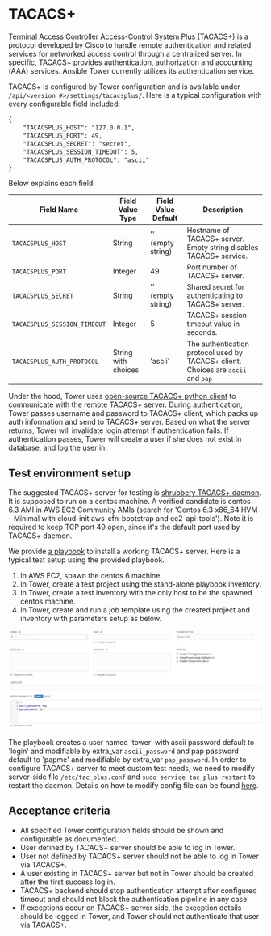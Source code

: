 # TACACS+
[Terminal Access Controller Access-Control System Plus (TACACS+)](https://en.wikipedia.org/wiki/TACACS) is a protocol developed by Cisco to handle remote authentication and related services for networked access control through a centralized server. In specific, TACACS+ provides authentication, authorization and accounting (AAA) services. Ansible Tower currently utilizes its authentication service.

TACACS+ is configured by Tower configuration and is available under `/api/<version #>/settings/tacacsplus/`. Here is a typical configuration with every configurable field included:
```
{
    "TACACSPLUS_HOST": "127.0.0.1",
    "TACACSPLUS_PORT": 49,
    "TACACSPLUS_SECRET": "secret",
    "TACACSPLUS_SESSION_TIMEOUT": 5,
    "TACACSPLUS_AUTH_PROTOCOL": "ascii"
}
```
Below explains each field:

| Field Name                   | Field Value Type    | Field Value Default | Description                                                        |
|------------------------------|---------------------|---------------------|--------------------------------------------------------------------|
| `TACACSPLUS_HOST`            | String              | '' (empty string)   | Hostname of TACACS+ server. Empty string disables TACACS+ service. |
| `TACACSPLUS_PORT`            | Integer             | 49                  | Port number of TACACS+ server.                                     |
| `TACACSPLUS_SECRET`          | String              | '' (empty string)   | Shared secret for authenticating to TACACS+ server.                |
| `TACACSPLUS_SESSION_TIMEOUT` | Integer             | 5                   | TACACS+ session timeout value in seconds.                          |
| `TACACSPLUS_AUTH_PROTOCOL`   | String with choices | 'ascii'             | The authentication protocol used by TACACS+ client. Choices are `ascii` and `pap`                |

Under the hood, Tower uses [open-source TACACS+ python client](https://github.com/ansible/tacacs_plus) to communicate with the remote TACACS+ server. During authentication, Tower passes username and password to TACACS+ client, which packs up auth information and send to TACACS+ server. Based on what the server returns, Tower will invalidate login attempt if authentication fails. If authentication passes, Tower will create a user if she does not exist in database, and log the user in.

## Test environment setup

The suggested TACACS+ server for testing is [shrubbery TACACS+ daemon](http://www.shrubbery.net/tac_plus/). It is supposed to run on a centos machine. A verified candidate is centos 6.3 AMI in AWS EC2 Community AMIs (search for 'Centos 6.3 x86_64 HVM - Minimal with cloud-init aws-cfn-bootstrap and ec2-api-tools'). Note it is required to keep TCP port 49 open, since it's the default port used by TACACS+ daemon.

We provide [a playbook](https://github.com/jangsutsr/ansible-role-tacacs) to install a working TACACS+ server. Here is a typical test setup using the provided playbook.
1. In AWS EC2, spawn the centos 6 machine.
2. In Tower, create a test project using the stand-alone playbook inventory.
3. In Tower, create a test inventory with the only host to be the spawned centos machine.
4. In Tower, create and run a job template using the created project and inventory with parameters setup as below.

![Example tacacs+ setup jt parameters](../img/auth_tacacsplus_1.png?raw=true)

The playbook creates a user named 'tower' with ascii password default to 'login' and modifiable by extra_var `ascii_password` and pap password default to 'papme' and modifiable by extra_var `pap_password`. In order to configure TACACS+ server to meet custom test needs, we need to modify server-side file `/etc/tac_plus.conf` and `sudo service tac_plus restart` to restart the daemon. Details on how to modify config file can be found [here](http://manpages.ubuntu.com/manpages/xenial/man5/tac_plus.conf.5.html).

## Acceptance criteria
* All specified Tower configuration fields should be shown and configurable as documented.
* User defined by TACACS+ server should be able to log in Tower.
* User not defined by TACACS+ server should not be able to log in Tower via TACACS+.
* A user existing in TACACS+ server but not in Tower should be created after the first success log in.
* TACACS+ backend should stop authentication attempt after configured timeout and should not block the authentication pipeline in any case.
* If exceptions occur on TACACS+ server side, the exception details should be logged in Tower, and Tower should not authenticate that user via TACACS+.
